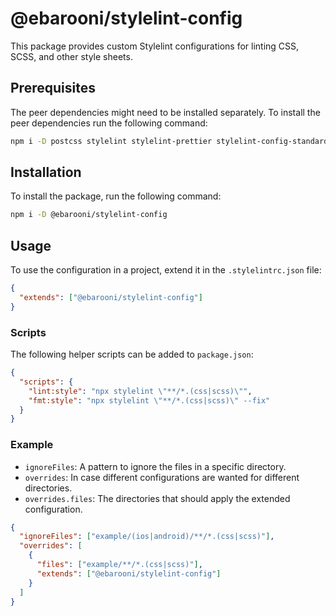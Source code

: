 # @ebarooni/stylelint-config

This package provides custom Stylelint configurations for linting CSS, SCSS, and other style sheets.

## Prerequisites

The peer dependencies might need to be installed separately. To install the peer dependencies run the following command:

```bash
npm i -D postcss stylelint stylelint-prettier stylelint-config-standard-scss
```

## Installation

To install the package, run the following command:

```bash
npm i -D @ebarooni/stylelint-config
```

## Usage

To use the configuration in a project, extend it in the `.stylelintrc.json` file:

```json
{
  "extends": ["@ebarooni/stylelint-config"]
}
```

### Scripts

The following helper scripts can be added to `package.json`:

```json
{
  "scripts": {
    "lint:style": "npx stylelint \"**/*.(css|scss)\"",
    "fmt:style": "npx stylelint \"**/*.(css|scss)\" --fix"
  }
}
```

### Example

- `ignoreFiles`: A pattern to ignore the files in a specific directory.
- `overrides`: In case different configurations are wanted for different directories.
- `overrides.files`: The directories that should apply the extended configuration.

```json
{
  "ignoreFiles": ["example/(ios|android)/**/*.(css|scss)"],
  "overrides": [
    {
      "files": ["example/**/*.(css|scss)"],
      "extends": ["@ebarooni/stylelint-config"]
    }
  ]
}
```

